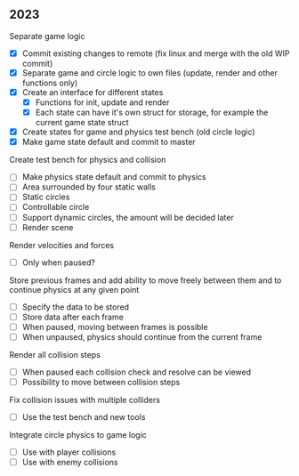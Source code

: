 2023
---

Separate game logic
 - [X] Commit existing changes to remote (fix linux and merge with the old WIP commit)
 - [X] Separate game and circle logic to own files (update, render and other functions only)
 - [X] Create an interface for different states
   - [X] Functions for init, update and render
   - [X] Each state can have it's own struct for storage, for example the current game state struct
 - [X] Create states for game and physics test bench (old circle logic)
 - [X] Make game state default and commit to master

Create test bench for physics and collision
 - [ ] Make physics state default and commit to physics
 - [ ] Area surrounded by four static walls
 - [ ] Static circles
 - [ ] Controllable circle
 - [ ] Support dynamic circles, the amount will be decided later
 - [ ] Render scene

Render velocities and forces
 - [ ] Only when paused?

Store previous frames and add ability to move freely between them and to continue physics at any given point
 - [ ] Specify the data to be stored
 - [ ] Store data after each frame
 - [ ] When paused, moving between frames is possible
 - [ ] When unpaused, physics should continue from the current frame

Render all collision steps
 - [ ] When paused each collision check and resolve can be viewed
 - [ ] Possibility to move between collision steps

Fix collision issues with multiple colliders
 - [ ] Use the test bench and new tools

Integrate circle physics to game logic
 - [ ] Use with player collisions
 - [ ] Use with enemy collisions
